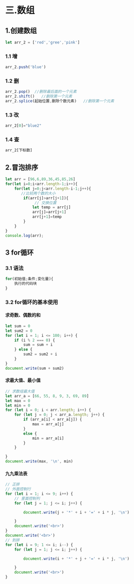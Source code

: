 # 三.数组

## 1.创建数组

~~~javascript
let arr_2 = ['red','gree','pink']
~~~

### 1.1 增

~~~javascript
arr_2.push('blue')
~~~

### 1.2 删

~~~javascript
arr_2.pop()  //删除最后面的一个元素
arr_2.shift()	//删除第一个元素
arr_2.splice(起始位置,删除个数元素)	//删除第一个元素
~~~

### 1.3 改

~~~javascript
arr_2[0]="blue2"
~~~

### 1.4 查

~~~javascript
arr_2[下标数]
~~~

## 2.冒泡排序

~~~javascript
let arr = [96,6,89,36,45,85,26]
for(let i=0;i<arr.length-1;i++){
    for(let j=0;j<arr.length-i-1;j++){
       //比较两个数的大小
        if(arr[j]>arr[j+1]){
             // 交换位置
            let temp = arr[j]
            arr[j]=arr[j+1]
            arr[j+1]=temp
        }
    }
}
console.log(arr);
~~~

## 3 for循环

### 3.1 语法

~~~JavaScript
for(初始值;条件;变化量){
	执行的代码块
}
~~~

### 3.2 for循环的基本使用

#### 求奇数、偶数的和

~~~JavaScript
let sum = 0
let sum2 = 0
for (let i = 1; i <= 100; i++) {
    if (i % 2 === 0) {
        sum = sum + i
    } else {
        sum2 = sum2 + i
    }
}
document.write(sum + sum2)
~~~

#### 求最大值、最小值

~~~javascript
// 求数组最大值
let arr_a = [66, 55, 8, 9, 3, 69, 89]
let max = 0
let min = 0
for (let i = 0; i < arr.length; i++) {
    for (let j = 0; j < arr_a.length; j++) {
        if (arr_a[i] < arr_a[j]) {
            max = arr_a[j]
        }
        else {
            min = arr_a[i]
        }
    }

}
document.write(max, '\n', min)
~~~

#### 九九乘法表

~~~JavaScript
// 正排
// 外面控制行
for (let i = 1; i <= 9; i++) {
    // 里面控制列 
    for (let j = 1; j <= i; j++) {

        document.write(j + '*' + i + '=' + i * j, '\n')

    }
    document.write('<br>')
}
document.write('<br>')
// 到排
for (let i = 9; 1 <= i; i--) {
    for (let j = 1; j <= i; j++) {

        document.write(i + '*' + j + '=' + i * j, '\n')

    }
    document.write('<br>')
}
~~~

